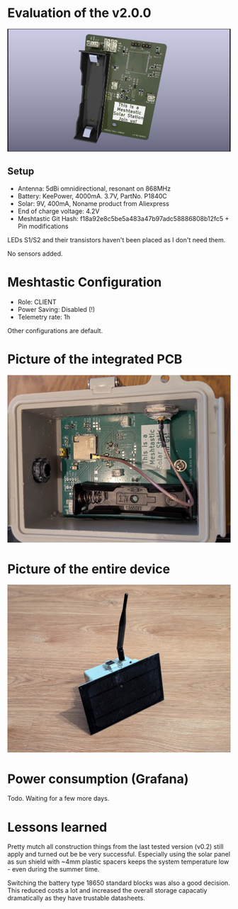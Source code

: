 # Evaluation of the v2.0.0 

![Meshtastic Node](./pictures/MeshtasticNode_BQ25185_v200.jpg "The DUT")

## Setup

- Antenna: 5dBi omnidirectional, resonant on 868MHz
- Battery: KeePower, 4000mA. 3.7V, PartNo.  P1840C
- Solar: 9V, 400mA, Noname product from Aliexpress
- End of charge voltage: 4.2V
- Meshtastic Git Hash: f18a92e8c5be5a483a47b97adc58886808b12fc5 + Pin modifications 


LEDs S1/S2 and their transistors haven't been placed as I don't need them.

No sensors added.

# Meshtastic Configuration

- Role: CLIENT
- Power Saving: Disabled  (!)
- Telemetry rate: 1h

Other configurations are default.

# Picture of the integrated PCB

![Meshtastic Node](./pictures/MeshtasticNode_BQ25185_v200_pcb.jpg "The PCB")


# Picture of the entire device

![Meshtastic Node](./pictures/MeshtasticNode_BQ25185_v200_device.jpg "The PCB")

# Power consumption (Grafana)

Todo. Waiting for a few more days.

# Lessons learned

Pretty mutch all construction things from the last tested version (v0.2) still apply and turned out be be very successful. Especially using the solar panel as sun shield with ~4mm plastic spacers keeps the system temperature low - even during the summer time.

Switching the battery type 18650 standard blocks was also a good decision. This reduced costs a lot and increased the overall storage capacatiy dramatically as they have trustable datasheets.

 